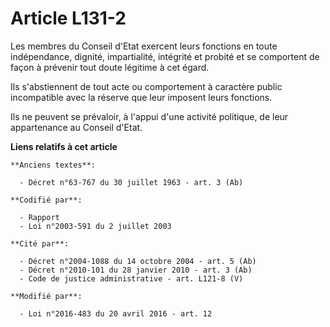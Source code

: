 # Article L131-2

Les membres du Conseil d'Etat exercent leurs fonctions en toute indépendance, dignité, impartialité, intégrité et probité et
se comportent de façon à prévenir tout doute légitime à cet égard.

Ils s'abstiennent de tout acte ou comportement à caractère public incompatible avec la réserve que leur imposent leurs
fonctions.

Ils ne peuvent se prévaloir, à l'appui d'une activité politique, de leur appartenance au Conseil d'Etat.

**Liens relatifs à cet article**

	**Anciens textes**:

	  - Décret n°63-767 du 30 juillet 1963 - art. 3 (Ab)

	**Codifié par**:

	  - Rapport
	  - Loi n°2003-591 du 2 juillet 2003

	**Cité par**:

	  - Décret n°2004-1088 du 14 octobre 2004 - art. 5 (Ab)
	  - Décret n°2010-101 du 28 janvier 2010 - art. 3 (Ab)
	  - Code de justice administrative - art. L121-8 (V)

	**Modifié par**:

	  - Loi n°2016-483 du 20 avril 2016 - art. 12
